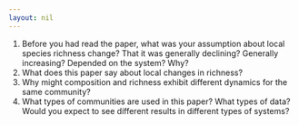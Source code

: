 ```yaml
---
layout: nil
---
```


1. Before you had read the paper, what was your assumption about local species richness change? That it was generally declining? Generally increasing? Depended on the system? Why?
2. What does this paper say about local changes in richness?
3. Why might composition and richness exhibit different dynamics for the same community?
4. What types of communities are used in this paper? What types of data? Would you expect to see different results in different types of systems?
